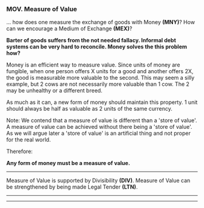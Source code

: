 
### MOV. Measure of Value

... how does one measure the exchange of goods with Money **(MNY)**? How can we encourage a Medium of Exchange **(MEX)**?


**Barter of goods suffers from the not needed fallacy.  Informal debt systems can be very hard to reconcile.  Money solves the this problem how?**

Money is an efficient way to measure value.  Since units of money are fungible, when one person offers X units for a good and another offers 2X, the good is measurable more valuable to the second.  This may seem a silly example, but 2 cows are not necessarily more valuable than 1 cow.  The 2 may be unhealthy or a different breed.

As much as it can, a new form of money should maintain this property.  1 unit should always be half as valuable as 2 units of the same currency.

Note:  We contend that a measure of value is different than a 'store of value'.  A measure of value can be achieved without there being a 'store of value'.  As we will argue later a 'store of value' is an artificial thing and not proper for the real world.

Therefore:

**Any form of money must be a measure of value.**

----------

Measure of Value is supported by  Divisibility **(DIV)**. Measure of Value can be strengthened by being made Legal Tender **(LTN)**.

----------

----------





